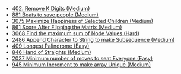 - [402. Remove K Digits (Medium)](../Year/2024/April/402_Remove_K_Digits_(Medium).cpp)
- [881 Boats to save people (Medium)](../Year/2024/May/881_Boats_to_save_people_(Medium).cpp)
- [3075 Maximize Happiness of Selected Children (Medium)](../Year/2024/May/3075_Maximize_Happiness_Of_Selected_Children_(Medium).cpp)
- [861 Score After Flipping the Matrix (Medium)](../Year/2024/May/861_Score_After_Flipping_The_Matrix_(Medium).cpp)
- [3068 Find the maximum sum of Node Values (Hard)](../Year/2024/May/3068_Find_the_maximum_sum_of_Node_Values_(Hard).cpp)
- [2486 Append Character to String to make Subsequence (Medium)](../Year/2024/June/2486_Append_Characters_to_make_String_Subsequence_(Medium).cpp)
- [409 Longest Palindrome (Easy)](../Year/2024/June/409_Longest_Palindrome_(Easy).cpp)
- [846 Hand of Straights (Medium)](../Year/2024/June/846_Hand_of_Straights_(Medium).cpp)
- [2037 Minimum number of moves to seat Everyone (Easy)](../Year/2024/June/2037_Minimum_number_of_moves_to_seat_Everyone_(Easy).cpp)
- [945 Minimum Increment to make array Unique (Medium)](../Year/2024/June/945_Minimum_Increment_To_Make_Array_Unique_(Medium).cpp)
